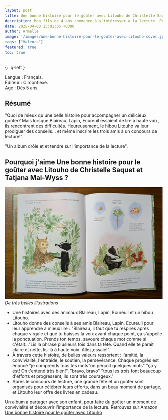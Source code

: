 ```yaml
---
layout: post
title: Une bonne histoire pour le goûter avec Litouho de Christelle Saquet et Tatjana Mai-Wyss 
description: Mon fils de 4 ans commence à s'intéresser à la lecture. Pour l'accompagner en douceur dans cette découverte, j'ai choisi ce livre. Il montre avec beaucoup de bienveillance l'importance de s'entraîner, de persévérer, et surtout qu'apprendre à lire peut être un vrai plaisir.
date: 2025-04-03 15:01:35 +0300
author: Armelle
image: '/images/une-bonne-histoire-pour-le-gouter-avec-litouho-cover.jpg'
tags: ["Valeurs"]
featured: true
toc: true
---
```


{: .q-left }

Langue : Français.                 
Editeur : Circonflexe.  
Age : Dès 5 ans

## Résumé

"Quoi de mieux qu'une belle histoire pour accompagner un délicieux goûter? Mais lorsque Blaireau, Lapin, Ecureuil essaient de lire à haute voix, ils rencontrent des difficultés. Heureusement, le hibou Litouho va leur prodiguer des conseils... et même inscrire les trois amis à un concours de lecture!".

"Un album drôle et et tendre sur l'importance de la lecture".

## Pourquoi j'aime Une bonne histoire pour le goûter avec Litouho de Christelle Saquet et Tatjana Mai-Wyss ?

![De très belles illustrations](images/une-bonne-histoire-pour-le-gouter-avec-litouho-int.jpg)
*De très belles illustrations*
- Une histoires avec des animaux Blaireau, Lapin, Ecureuil et un hibou Litouho.
- Litouho donne des conseils à ses amis Blaireau, Lapin, Ecureuil pour leur apprendre à mieux lire : "Blaireau, il faut que tu respires après chaque virgule et que tu baisses la voix avant chaque point, ça s'appelle la ponctuation. Prends ton temps. savoure chaque mot comme si c'était..."Lis la phrase plusieurs fois dans ta tête. Quand elle te parait claire et nette, lis-là à haute voix. Allez,essaie!". 
- À travers cette histoire, de belles valeurs ressortent : l'amitié, la convivialité, l'entraide, le soutien, la persévérance. Chaque progrès est énoncé "je comprends tous tes mots"on perçoit quelques mots" "ça y est! On t'entend très bien!", "bravo, bravo" "tous les trois font beaucoup d'efforts et progressent, ils sont très courageux."
- Après le concours de lecture, une grande fête et un goûter sont organisés pour célébrer leurs efforts, dans un beau moment de partage, et Litouho leur offre des livres en cadeau.

Un album à partager avec son enfant, pour faire du goûter un moment de convivialité et découvrir l'importance de la lecture. Retrouvez sur Amazon [Une bonne histoire pour le goûter avec Litouho](https://amzn.to/3RxigB8)